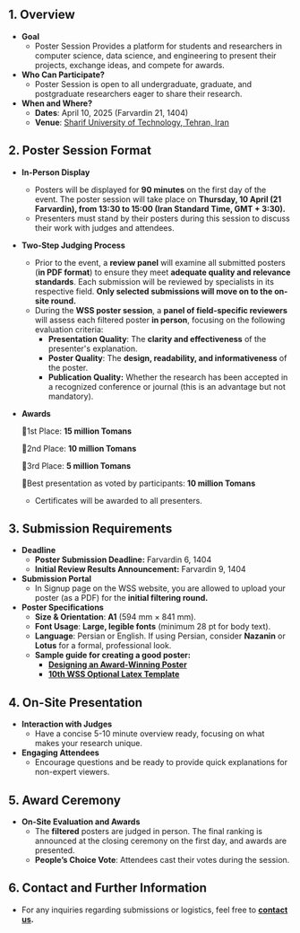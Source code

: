## **1\. Overview**

- **Goal**
  - Poster Session Provides a platform for students and researchers in computer science, data science, and engineering to present their projects, exchange ideas, and compete for awards.
- **Who Can Participate?**
  - Poster Session is open to all undergraduate, graduate, and postgraduate researchers eager to share their research.
- **When and Where?**
  - **Dates**: April 10, 2025 (Farvardin 21, 1404)
  - **Venue**: [Sharif University of Technology, Tehran, Iran](https://maps.app.goo.gl/A24SRLUYxWioobQw6)

## **2\. Poster Session Format**

- **In-Person Display**
  - Posters will be displayed for **90 minutes** on the first day of the event. The poster session will take place on **Thursday, 10 April (21 Farvardin), from 13:30 to 15:00 (Iran Standard Time, GMT + 3:30).**
  - Presenters must stand by their posters during this session to discuss their work with judges and attendees.
- **Two-Step Judging Process**
  - Prior to the event, a **review panel** will examine all submitted posters (**in PDF format**) to ensure they meet **adequate quality and relevance standards**. Each submission will be reviewed by specialists in its respective field. **Only selected submissions will move on to the on-site round.**
  - During the **WSS poster session**, a **panel of field-specific reviewers** will assess each filtered poster **in person**, focusing on the following evaluation criteria:
    - **Presentation Quality**: The **clarity and effectiveness** of the presenter's explanation.
    - **Poster Quality**: The **design, readability, and informativeness** of the poster.
    - **Publication Quality:** Whether the research has been accepted in a recognized conference or journal (this is an advantage but not mandatory).
- **Awards**

  🥇1st Place: **15 million Tomans**

  🥈2nd Place: **10 million Tomans**

  🥉3rd Place: **5 million Tomans**

  🏅Best presentation as voted by participants: **10 million Tomans**

  - Certificates will be awarded to all presenters.

## **3\. Submission Requirements**

- **Deadline**
  - **Poster Submission Deadline:** Farvardin 6, 1404
  - **Initial Review Results Announcement:** Farvardin 9, 1404
- **Submission Portal**
  - In Signup page on the WSS website, you are allowed to upload your poster (as a PDF) for the **initial filtering round.**
- **Poster Specifications**
  - **Size & Orientation**: **A1** (594 mm × 841 mm).
  - **Font Usage**: **Large, legible fonts** (minimum 28 pt for body text).
  - **Language**: Persian or English. If using Persian, consider **Nazanin** or **Lotus** for a formal, professional look.
  - **Sample guide for creating a good poster:**
    - [**Designing an Award-Winning Poster**](https://blogs.lse.ac.uk/impactofsocialsciences/2018/05/11/how-to-design-an-award-winning-conference-poster/)
    - [**10th WSS Optional Latex Template**](https://s3.ir-thr-at1.arvanstorage.ir/wss/poster-zip/10th%20WSS%20-%20PosterSession%20Template.zip)

## **4\. On-Site Presentation**

- **Interaction with Judges**
  - Have a concise 5-10 minute overview ready, focusing on what makes your research unique.
- **Engaging Attendees**
  - Encourage questions and be ready to provide quick explanations for non-expert viewers.

## **5\. Award Ceremony**

- **On-Site Evaluation and Awards**
  - The **filtered** posters are judged in person. The final ranking is announced at the closing ceremony on the first day, and awards are presented.
  - **People’s Choice Vote**: Attendees cast their votes during the session.

## **6\. Contact and Further Information**

- For any inquiries regarding submissions or logistics, feel free to [**contact us**](https://t.me/wss_info)**.**
